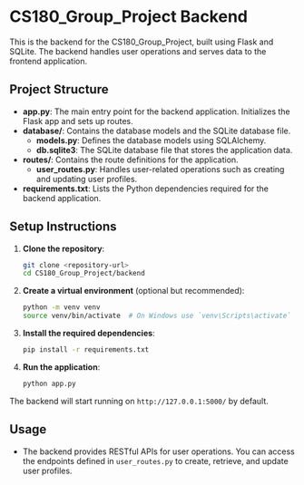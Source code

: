 # CS180_Group_Project Backend

This is the backend for the CS180_Group_Project, built using Flask and SQLite. The backend handles user operations and serves data to the frontend application.

## Project Structure

- **app.py**: The main entry point for the backend application. Initializes the Flask app and sets up routes.
- **database/**: Contains the database models and the SQLite database file.
  - **models.py**: Defines the database models using SQLAlchemy.
  - **db.sqlite3**: The SQLite database file that stores the application data.
- **routes/**: Contains the route definitions for the application.
  - **user_routes.py**: Handles user-related operations such as creating and updating user profiles.
- **requirements.txt**: Lists the Python dependencies required for the backend application.

## Setup Instructions

1. **Clone the repository**:
   ```bash
   git clone <repository-url>
   cd CS180_Group_Project/backend
   ```

2. **Create a virtual environment** (optional but recommended):
   ```bash
   python -m venv venv
   source venv/bin/activate  # On Windows use `venv\Scripts\activate`
   ```

3. **Install the required dependencies**:
   ```bash
   pip install -r requirements.txt
   ```

4. **Run the application**:
   ```bash
   python app.py
   ```

The backend will start running on `http://127.0.0.1:5000/` by default.

## Usage

- The backend provides RESTful APIs for user operations. You can access the endpoints defined in `user_routes.py` to create, retrieve, and update user profiles.
